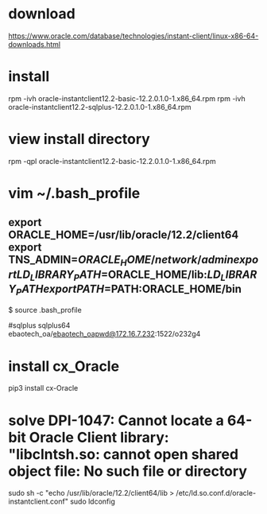 # download
https://www.oracle.com/database/technologies/instant-client/linux-x86-64-downloads.html

# install
rpm -ivh oracle-instantclient12.2-basic-12.2.0.1.0-1.x86_64.rpm
rpm -ivh oracle-instantclient12.2-sqlplus-12.2.0.1.0-1.x86_64.rpm

# view install directory
rpm -qpl oracle-instantclient12.2-basic-12.2.0.1.0-1.x86_64.rpm

# vim ~/.bash_profile
export ORACLE_HOME=/usr/lib/oracle/12.2/client64
export TNS_ADMIN=$ORACLE_HOME/network/admin
export LD_LIBRARY_PATH=$ORACLE_HOME/lib:$LD_LIBRARY_PATH
export PATH=$PATH:ORACLE_HOME/bin
-----------
$ source .bash_profile

#sqlplus
sqlplus64 ebaotech_oa/ebaotech_oapwd@172.16.7.232:1522/o232g4

# install cx_Oracle
pip3 install cx-Oracle

# solve DPI-1047: Cannot locate a 64-bit Oracle Client library: "libclntsh.so: cannot open shared object file: No such file or directory
sudo sh -c "echo /usr/lib/oracle/12.2/client64/lib > /etc/ld.so.conf.d/oracle-instantclient.conf"
sudo ldconfig